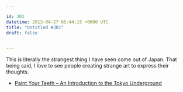 ```yaml
---

id: 301
datetime: 2013-04-27 05:44:15 +0000 UTC
title: "Untitled #301"
draft: false


---
```


This is literally the strangest thing I have seen come out of Japan. That being said, I love to see people creating strange art to express their thoughts. 

 
 * [Paint Your Teeth – An Introduction to the Tokyo Underground](http://laughingsquid.com/paint-your-teeth-an-introduction-to-the-tokyo-underground/)


